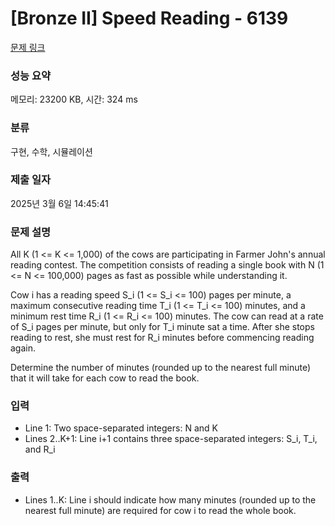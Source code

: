 # [Bronze II] Speed Reading - 6139 

[문제 링크](https://www.acmicpc.net/problem/6139) 

### 성능 요약

메모리: 23200 KB, 시간: 324 ms

### 분류

구현, 수학, 시뮬레이션

### 제출 일자

2025년 3월 6일 14:45:41

### 문제 설명

<p>All K (1 <= K <= 1,000) of the cows are participating in Farmer John's annual reading contest. The competition consists of reading a single book with N (1 <= N <= 100,000) pages as fast as possible while understanding it.</p>

<p>Cow i has a reading speed S_i (1 <= S_i <= 100) pages per minute, a maximum consecutive reading time T_i (1 <= T_i <= 100) minutes, and a minimum rest time R_i (1 <= R_i <= 100) minutes.  The cow can read at a rate of S_i pages per minute, but only for T_i minute sat a time. After she stops reading to rest, she must rest for R_i minutes before commencing reading again.</p>

<p>Determine the number of minutes (rounded up to the nearest full minute) that it will take for each cow to read the book.</p>

### 입력 

 <ul>
	<li>Line 1: Two space-separated integers: N and K</li>
	<li>Lines 2..K+1: Line i+1 contains three space-separated integers: S_i, T_i, and R_i</li>
</ul>

<p> </p>

### 출력 

 <ul>
	<li>Lines 1..K: Line i should indicate how many minutes (rounded up to the nearest full minute) are required for cow i to read the whole book.</li>
</ul>


